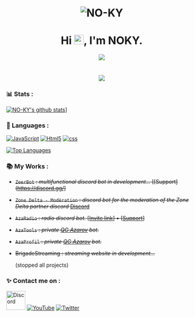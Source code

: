 <h1 align="center"> <img src="https://komarev.com/ghpvc/?username=NO-KY&label=Profile%20views&color=0e75b6&style=flat" alt="NO-KY" /> </h1>


<h1 align="center">Hi <img width="25px" src="https://media.giphy.com/media/hvRJCLFzcasrR4ia7z/giphy.gif">, I'm NOKY.</h1>

<p style="margin: 15px;" align="center">
    <img src="https://readme-typing-svg.herokuapp.com?font=Fira+Code&duration=4000&pause=500&color=F7BD18&background=FF1B1B00&center=true&vCenter=true&width=435&lines=Beginner+Developer+%F0%9F%92%BB;Pingu+%F0%9F%90%A7;ZeerBot+%F0%9F%A4%96">
    
<h1 align="center"> <img src="https://discord.c99.nl/widget/theme-3/1110605071277895750.png"> </h1>

### 📊 Stats :

[![NO-KY's github stats](https://github-readme-stats.vercel.app/api?username=NO-KY&show_icons=true&theme=midnight-purple&count_private=false)](https://github.com/NO-KY)]

### 📌 Languages :

<p>
    	<a href="http://www.open-std.org/jtc1/sc22/wg14/"><img alt="JavaScript" src="https://img.shields.io/badge/-JavaScript-f0db4f?logo=JavaScript&logoColor=white" /></a>
	<a href="https://www.w3.org/TR/2017/REC-html52-20171214/"><img alt="Html5" src = "https://img.shields.io/badge/-HTML5-E34F26?logo=html5&logoColor=white"/></a>
	<a href="https://www.w3.org/TR/CSS/#css"><img alt="css" src="https://img.shields.io/badge/-CSS-00A6FF?logo=css3&logoColor=white" /></a>
<p>
    <a href="http://www.open-std.org/jtc1/sc22/wg14/%22%3E<img alt="JavaScript" src="https://img.shields.io/badge/-JavaScript-f0db4f?logo=JavaScript&logoColor=white" /></a>
</p>

[![Top Languages](https://github-readme-stats.vercel.app/api/top-langs/?username=NO-KY&layout=compact&theme=midnight-purple)](https://github.com/NO-KY)

### 📚 My Works :

- ~~`ZeerBot` : *multifunctional discord bot in development...* [[Support](https://discord.gg/]~~
- ~~`Zone Delta - Modération` : *discord bot for the moderation of the Zone Delta partner discord* [Discord](https://discord.gg/zonedelta)~~
- ~~`AzaRadio` : *radio discord bot.* [[Invite link](https://discord.com/)] • [[Support](https://discord.gg/)]~~
- ~~`AzaTools` : *private [QG Azarov](https://discord.gg/) bot.*~~
- ~~`AzaProfil` : *private [QG Azarov](https://discord.gg/) bot.*~~
- ~~BrigadeStreaming : *streaming website in development...*~~

  (stopped all projects)

### ✨ Contact me on :

<p>
    	<a href="https://discord.gg/qQa5aKks7T"><img width = "50px" alt="Discord" src="https://cdn4.iconfinder.com/data/icons/logos-and-brands/512/91_Discord_logo_logos-512.png" /></a>
	<a href="https://www.youtube.com/channel/UC5E77mAS0LnlnVXU_aIAhoA"><img alt="YouTube" src = "https://img.shields.io/youtube/channel/subscribers/UC5E77mAS0LnlnVXU_aIAhoA?style=social"/></a>
	<a href="https://x.com/xNOKYYY"><img alt="Twitter" src="https://img.shields.io/twitter/follow/NOKYOUTUBE?logo=twitter&style=for-the-badge" /></a>
<p>

